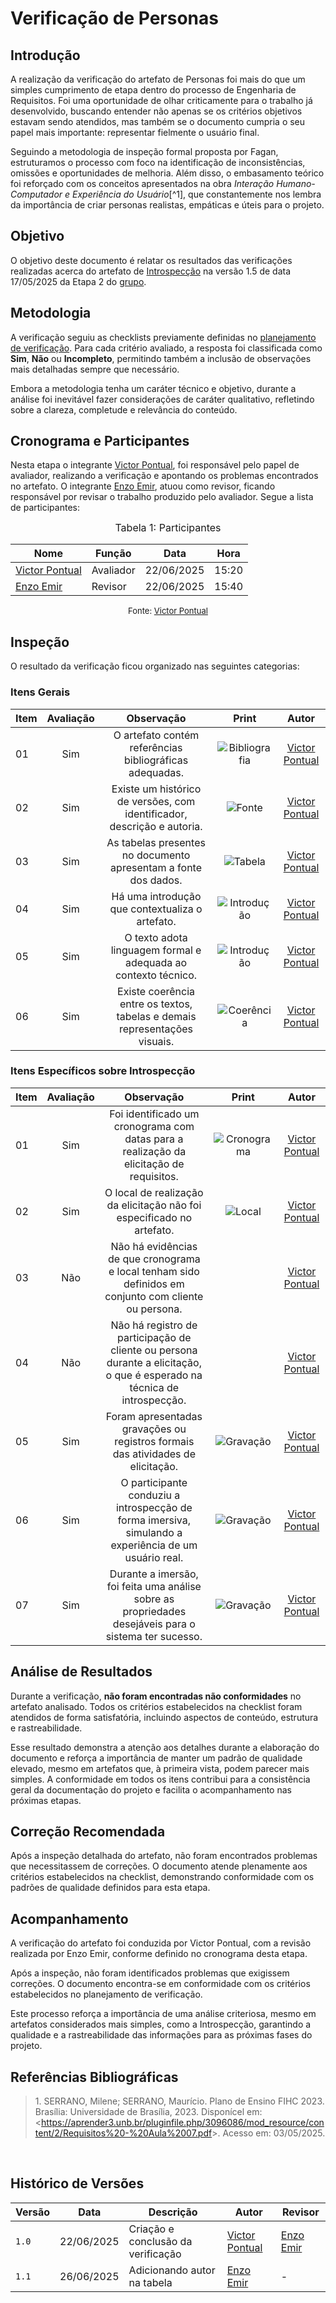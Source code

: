 # Verificação de Personas

## Introdução

A realização da verificação do artefato de Personas foi mais do que um simples cumprimento de etapa dentro do processo de Engenharia de Requisitos. Foi uma oportunidade de olhar criticamente para o trabalho já desenvolvido, buscando entender não apenas se os critérios objetivos estavam sendo atendidos, mas também se o documento cumpria o seu papel mais importante: representar fielmente o usuário final.

Seguindo a metodologia de inspeção formal proposta por Fagan, estruturamos o processo com foco na identificação de inconsistências, omissões e oportunidades de melhoria. Além disso, o embasamento teórico foi reforçado com os conceitos apresentados na obra *Interação Humano-Computador e Experiência do Usuário*[^1], que constantemente nos lembra da importância de criar personas realistas, empáticas e úteis para o projeto.

## Objetivo

O objetivo deste documento é relatar os resultados das verificações realizadas acerca do artefato de [Introspecção](https://requisitos-de-software.github.io/2025.1-FGTS/Elicitacao/Tecnicas-de-Elicitacao/Introspeccao/) na versão 1.5 de data 17/05/2025 da Etapa 2 do [grupo](https://github.com/Requisitos-de-Software/2025.1-FGTS).

## Metodologia

A verificação seguiu as checklists previamente definidas no [planejamento de verificação](https://requisitos-de-software.github.io/2025.1-FGTS/Verificacao/Grupo/Entrega-2/planejamento-verificacao-entrega-2/). Para cada critério avaliado, a resposta foi classificada como **Sim**, **Não** ou **Incompleto**, permitindo também a inclusão de observações mais detalhadas sempre que necessário.

Embora a metodologia tenha um caráter técnico e objetivo, durante a análise foi inevitável fazer considerações de caráter qualitativo, refletindo sobre a clareza, completude e relevância do conteúdo.


## Cronograma e Participantes

Nesta etapa o integrante [Victor Pontual](https://github.com/VictorPontual), foi responsável pelo papel de avaliador, realizando a verificação e apontando os problemas encontrados no artefato. O integrante [Enzo Emir](https://github.com/), atuou como revisor, ficando responsável por revisar o trabalho produzido pelo avaliador. Segue a lista de participantes:

<font size="3"><p style="text-align: center">Tabela 1: Participantes</p></font>

<div align="center">

<table>
  <thead>
    <tr>
      <th>Nome</th>
      <th>Função</th>
      <th>Data</th>
      <th>Hora</th>
    </tr>
  </thead>
  <tbody>
    <tr>
      <td> <a href="https://github.com/VictorPontual">Victor Pontual</a> </td>
      <td> Avaliador </td>
      <td> 22/06/2025 </td>
      <td> 15:20 </td>
    </tr>
    <tr>
      <td> <a href="https://github.com/EnzoEmir">Enzo Emir</a> </td>
      <td> Revisor </td>
      <td> 22/06/2025 </td>
      <td> 15:40 </td>
    </tr>
  </tbody>
</table>


</div>

<font size="2"><p style="text-align: center">Fonte: [Victor Pontual](https://github.com/)</p></font>



## Inspeção

O resultado da verificação ficou organizado nas seguintes categorias:

### Itens Gerais

| Item | Avaliação | Observação | Print | Autor |
| ----- | :---: | :---: | :---: | :---: |
| 01   | Sim       | O artefato contém referências bibliográficas adequadas.                    | ![Bibliografia](https://github.com/Requisitos-de-Software/2025.1-FGTS/blob/main/docs/assets/Introspeccao/bibliografia_into.png?raw=true) | [Victor Pontual](https://github.com/VictorPontual)
| 02   | Sim       | Existe um histórico de versões, com identificador, descrição e autoria.    | ![Fonte](https://github.com/Requisitos-de-Software/2025.1-FGTS/blob/main/docs/assets/Introspeccao/versoes_intro.png?raw=true) | [Victor Pontual](https://github.com/VictorPontual)
| 03   | Sim       | As tabelas presentes no documento apresentam a fonte dos dados.        | ![Tabela](https://github.com/Requisitos-de-Software/2025.1-FGTS/blob/main/docs/assets/Introspeccao/coerencia_intro.png?raw=true) | [Victor Pontual](https://github.com/VictorPontual)
| 04   | Sim       | Há uma introdução que contextualiza o artefato.                            | ![Introdução](https://github.com/Requisitos-de-Software/2025.1-FGTS/blob/main/docs/assets/Introspeccao/introducao_intro.png?raw=true) | [Victor Pontual](https://github.com/VictorPontual)
| 05   | Sim       | O texto adota linguagem formal e adequada ao contexto técnico.             | ![Introdução](https://github.com/Requisitos-de-Software/2025.1-FGTS/blob/main/docs/assets/Introspeccao/introducao_intro.png?raw=true) | [Victor Pontual](https://github.com/VictorPontual)
| 06   | Sim       | Existe coerência entre os textos, tabelas e demais representações visuais. | ![Coerência](https://github.com/Requisitos-de-Software/2025.1-FGTS/blob/main/docs/assets/Introspeccao/coerencia_intro.png?raw=true) | [Victor Pontual](https://github.com/VictorPontual)


### Itens Específicos sobre Introspecção

| Item | Avaliação | Observação | Print | Autor |
| ----- | :---: | :---: | :---: | :---: |
| 01   | Sim       | Foi identificado um cronograma com datas para a realização da elicitação de requisitos.                              | ![Cronograma](https://github.com/Requisitos-de-Software/2025.1-FGTS/blob/main/docs/assets/Introspeccao/cronograma_intro.png?raw=true) | [Victor Pontual](https://github.com/VictorPontual)
| 02   | Sim       | O local de realização da elicitação não foi especificado no artefato.                                                    | ![Local](https://github.com/Requisitos-de-Software/2025.1-FGTS/blob/main/docs/assets/Introspeccao/local_intro.png?raw=true)| [Victor Pontual](https://github.com/VictorPontual)
| 03   | Não       | Não há evidências de que cronograma e local tenham sido definidos em conjunto com cliente ou persona.                    |  |  [Victor Pontual](https://github.com/VictorPontual)
| 04   | Não       | Não há registro de participação de cliente ou persona durante a elicitação, o que é esperado na técnica de introspecção. |  | [Victor Pontual](https://github.com/VictorPontual)
| 05   | Sim     | Foram apresentadas gravações ou registros formais das atividades de elicitação.                                      | ![Gravação](https://github.com/Requisitos-de-Software/2025.1-FGTS/blob/main/docs/assets/Introspeccao/gravacao_intro.png?raw=true) | [Victor Pontual](https://github.com/VictorPontual)
| 06   | Sim       | O participante conduziu a introspecção de forma imersiva, simulando a experiência de um usuário real.                    | ![Gravação](https://github.com/Requisitos-de-Software/2025.1-FGTS/blob/main/docs/assets/Introspeccao/gravacao_intro.png?raw=true) | [Victor Pontual](https://github.com/VictorPontual)
| 07   | Sim       | Durante a imersão, foi feita uma análise sobre as propriedades desejáveis para o sistema ter sucesso.                    | ![Gravação](https://github.com/Requisitos-de-Software/2025.1-FGTS/blob/main/docs/assets/Introspeccao/gravacao_intro.png?raw=true) | [Victor Pontual](https://github.com/VictorPontual)


## Análise de Resultados

Durante a verificação, **não foram encontradas não conformidades** no artefato analisado. Todos os critérios estabelecidos na checklist foram atendidos de forma satisfatória, incluindo aspectos de conteúdo, estrutura e rastreabilidade.

Esse resultado demonstra a atenção aos detalhes durante a elaboração do documento e reforça a importância de manter um padrão de qualidade elevado, mesmo em artefatos que, à primeira vista, podem parecer mais simples. A conformidade em todos os itens contribui para a consistência geral da documentação do projeto e facilita o acompanhamento nas próximas etapas.

## Correção Recomendada

Após a inspeção detalhada do artefato, não foram encontrados problemas que necessitassem de correções. O documento atende plenamente aos critérios estabelecidos na checklist, demonstrando conformidade com os padrões de qualidade definidos para esta etapa.

## Acompanhamento

A verificação do artefato foi conduzida por Victor Pontual, com a revisão realizada por Enzo Emir, conforme definido no cronograma desta etapa.

Após a inspeção, não foram identificados problemas que exigissem correções. O documento encontra-se em conformidade com os critérios estabelecidos no planejamento de verificação.

Este processo reforça a importância de uma análise criteriosa, mesmo em artefatos considerados mais simples, como a Introspecção, garantindo a qualidade e a rastreabilidade das informações para as próximas fases do projeto.

## Referências Bibliográficas

> 1.</a> SERRANO, Milene; SERRANO, Maurício. Plano de Ensino FIHC 2023. Brasília: Universidade de Brasília, 2023. Disponícel em: <<https://aprender3.unb.br/pluginfile.php/3096086/mod_resource/content/2/Requisitos%20-%20Aula%2007.pdf>>. Acesso em: 03/05/2025.

<br>

## Histórico de Versões

| Versão | Data       | Descrição                          | Autor          | Revisor        |
| ------ | ---------- | ---------------------------------- | -------------- | -------------- |
|  `1.0`  | 22/06/2025 | Criação e conclusão da verificação | [Victor Pontual](https://github.com/VictorPontual) | [Enzo Emir](https://github.com/EnzoEmir) |
| `1.1` | 26/06/2025 | Adicionando autor na tabela | [Enzo Emir](https://github.com/EnzoEmir) | - |